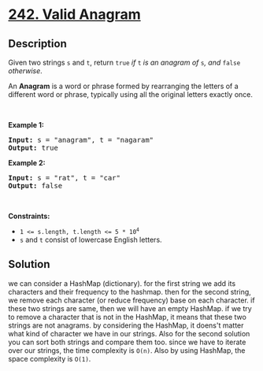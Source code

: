 # [242. Valid Anagram](https://leetcode.com/problems/valid-anagram)

## Description

<p>Given two strings <code>s</code> and <code>t</code>, return <code>true</code> <em>if</em> <code>t</code> <em>is an anagram of</em> <code>s</code><em>, and</em> <code>false</code> <em>otherwise</em>.</p>

<p>An <strong>Anagram</strong> is a word or phrase formed by rearranging the letters of a different word or phrase, typically using all the original letters exactly once.</p>

<p>&nbsp;</p>
<p><strong class="example">Example 1:</strong></p>
<pre><strong>Input:</strong> s = "anagram", t = "nagaram"
<strong>Output:</strong> true
</pre><p><strong class="example">Example 2:</strong></p>
<pre><strong>Input:</strong> s = "rat", t = "car"
<strong>Output:</strong> false
</pre>
<p>&nbsp;</p>
<p><strong>Constraints:</strong></p>

<ul>
	<li><code>1 &lt;= s.length, t.length &lt;= 5 * 10<sup>4</sup></code></li>
	<li><code>s</code> and <code>t</code> consist of lowercase English letters.</li>

</ul>


## Solution

we can consider a HashMap (dictionary). for the first string we add its characters and their frequency to the hashmap. then for the second string, we remove each character (or reduce frequency) base on each character. if these two strings are same, then we will have an empty HashMap. if we try to remove a character that is not in the HashMap, it means that these two strings are not anagrams. by considering the HashMap, it doens't matter what kind of character we have in our strings.
Also for the second solution you can sort both strings and compare them too.
since we have to iterate over our strings, the time complexity is `O(n)`. Also by using HashMap, the space complexity is `O(1)`.
